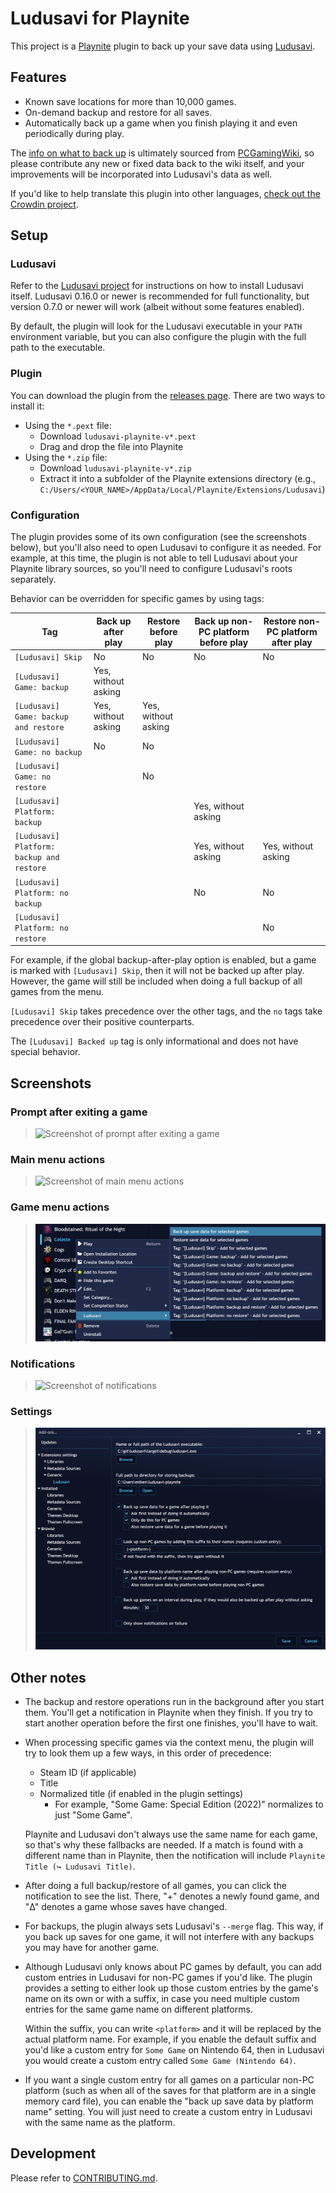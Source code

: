 # Ludusavi for Playnite
This project is a [Playnite](https://playnite.link) plugin to
back up your save data using [Ludusavi](https://github.com/mtkennerly/ludusavi).

## Features
* Known save locations for more than 10,000 games.
* On-demand backup and restore for all saves.
* Automatically back up a game when you finish playing it
  and even periodically during play.

The [info on what to back up](https://github.com/mtkennerly/ludusavi-manifest)
is ultimately sourced from [PCGamingWiki](https://www.pcgamingwiki.com/wiki/Home),
so please contribute any new or fixed data back to the wiki itself, and your
improvements will be incorporated into Ludusavi's data as well.

If you'd like to help translate this plugin into other languages,
[check out the Crowdin project](https://crowdin.com/project/ludusavi-playnite).

## Setup
### Ludusavi
Refer to the [Ludusavi project](https://github.com/mtkennerly/ludusavi)
for instructions on how to install Ludusavi itself.
Ludusavi 0.16.0 or newer is recommended for full functionality,
but version 0.7.0 or newer will work (albeit without some features enabled).

By default, the plugin will look for the Ludusavi executable in your `PATH`
environment variable, but you can also configure the plugin with the full
path to the executable.

### Plugin
You can download the plugin from the
[releases page](https://github.com/mtkennerly/ludusavi-playnite/releases).
There are two ways to install it:

* Using the `*.pext` file:
  * Download `ludusavi-playnite-v*.pext`
  * Drag and drop the file into Playnite
* Using the `*.zip` file:
  * Download `ludusavi-playnite-v*.zip`
  * Extract it into a subfolder of the Playnite extensions directory
    (e.g., `C:/Users/<YOUR_NAME>/AppData/Local/Playnite/Extensions/Ludusavi`)

### Configuration
The plugin provides some of its own configuration (see the screenshots below),
but you'll also need to open Ludusavi to configure it as needed. For example,
at this time, the plugin is not able to tell Ludusavi about your Playnite
library sources, so you'll need to configure Ludusavi's roots separately.

Behavior can be overridden for specific games by using tags:

| Tag                                       | Back up after play  | Restore before play | Back up non-PC platform before play | Restore non-PC platform after play |
|-------------------------------------------|---------------------|---------------------|-------------------------------------|------------------------------------|
| `[Ludusavi] Skip`                         | No                  | No                  | No                                  | No                                 |
| `[Ludusavi] Game: backup`                 | Yes, without asking |                     |                                     |                                    |
| `[Ludusavi] Game: backup and restore`     | Yes, without asking | Yes, without asking |                                     |                                    |
| `[Ludusavi] Game: no backup`              | No                  | No                  |                                     |                                    |
| `[Ludusavi] Game: no restore`             |                     | No                  |                                     |                                    |
| `[Ludusavi] Platform: backup`             |                     |                     | Yes, without asking                 |                                    |
| `[Ludusavi] Platform: backup and restore` |                     |                     | Yes, without asking                 | Yes, without asking                |
| `[Ludusavi] Platform: no backup`          |                     |                     | No                                  | No                                 |
| `[Ludusavi] Platform: no restore`         |                     |                     |                                     | No                                 |

For example, if the global backup-after-play option is enabled, but a game is
marked with `[Ludusavi] Skip`, then it will not be backed up after play.
However, the game will still be included when doing a full backup of all games from the menu.

`[Ludusavi] Skip` takes precedence over the other tags,
and the `no` tags take precedence over their positive counterparts.

The `[Ludusavi] Backed up` tag is only informational and does not have special behavior.

## Screenshots
### Prompt after exiting a game
> ![Screenshot of prompt after exiting a game](docs/prompt.png)

### Main menu actions
> ![Screenshot of main menu actions](docs/actions.png)

### Game menu actions
> ![Screenshot of game menu actions](docs/actions-per-game.png)

### Notifications
> ![Screenshot of notifications](docs/notifications.png)

### Settings
> ![Screenshot of settings](docs/settings.png)

## Other notes
* The backup and restore operations run in the background after you start them.
  You'll get a notification in Playnite when they finish. If you try to start
  another operation before the first one finishes, you'll have to wait.
* When processing specific games via the context menu,
  the plugin will try to look them up a few ways, in this order of precedence:

  * Steam ID (if applicable)
  * Title
  * Normalized title (if enabled in the plugin settings)
    * For example, "Some Game: Special Edition (2022)" normalizes to just "Some Game".

  Playnite and Ludusavi don't always use the same name for each game,
  so that's why these fallbacks are needed.
  If a match is found with a different name than in Playnite,
  then the notification will include `Playnite Title (↪ Ludusavi Title)`.
* After doing a full backup/restore of all games, you can click the notification to see the list.
  There, "+" denotes a newly found game, and "Δ" denotes a game whose saves have changed.
* For backups, the plugin always sets Ludusavi's `--merge` flag. This way,
  if you back up saves for one game, it will not interfere with any backups
  you may have for another game.
* Although Ludusavi only knows about PC games by default, you can add custom
  entries in Ludusavi for non-PC games if you'd like. The plugin provides a
  setting to either look up those custom entries by the game's name on its own
  or with a suffix, in case you need multiple custom entries for the same game
  name on different platforms.

  Within the suffix, you can write `<platform>` and it will be replaced by
  the actual platform name. For example, if you enable the default suffix and
  you'd like a custom entry for `Some Game` on Nintendo 64, then in Ludusavi
  you would create a custom entry called `Some Game (Nintendo 64)`.
* If you want a single custom entry for all games on a particular non-PC platform
  (such as when all of the saves for that platform are in a single memory card file),
  you can enable the "back up save data by platform name" setting. You will just need
  to create a custom entry in Ludusavi with the same name as the platform.

## Development
Please refer to [CONTRIBUTING.md](./CONTRIBUTING.md).
